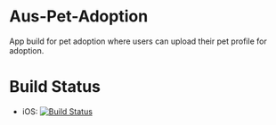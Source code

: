 # Aus-Pet-Adoption
App build for pet adoption where users can upload their pet profile for adoption.

# Build Status
* iOS: [![Build Status](https://dev.azure.com/ThinhTranA/AusPetAdoption/_apis/build/status/AusPetAdoption-Xamarin.iOS-CI?branchName=master)](https://dev.azure.com/ThinhTranA/AusPetAdoption/_build/latest?definitionId=2&branchName=master)

